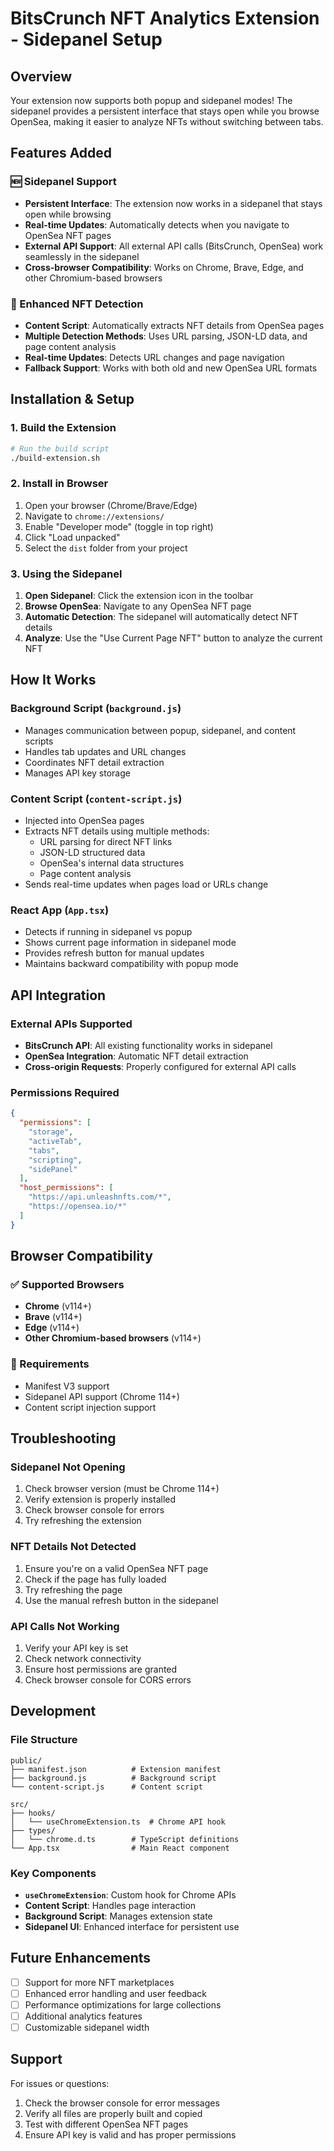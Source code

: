 # BitsCrunch NFT Analytics Extension - Sidepanel Setup

## Overview

Your extension now supports both popup and sidepanel modes! The sidepanel provides a persistent interface that stays open while you browse OpenSea, making it easier to analyze NFTs without switching between tabs.

## Features Added

### 🆕 Sidepanel Support
- **Persistent Interface**: The extension now works in a sidepanel that stays open while browsing
- **Real-time Updates**: Automatically detects when you navigate to OpenSea NFT pages
- **External API Support**: All external API calls (BitsCrunch, OpenSea) work seamlessly in the sidepanel
- **Cross-browser Compatibility**: Works on Chrome, Brave, Edge, and other Chromium-based browsers

### 🔄 Enhanced NFT Detection
- **Content Script**: Automatically extracts NFT details from OpenSea pages
- **Multiple Detection Methods**: Uses URL parsing, JSON-LD data, and page content analysis
- **Real-time Updates**: Detects URL changes and page navigation
- **Fallback Support**: Works with both old and new OpenSea URL formats

## Installation & Setup

### 1. Build the Extension
```bash
# Run the build script
./build-extension.sh
```

### 2. Install in Browser
1. Open your browser (Chrome/Brave/Edge)
2. Navigate to `chrome://extensions/`
3. Enable "Developer mode" (toggle in top right)
4. Click "Load unpacked"
5. Select the `dist` folder from your project

### 3. Using the Sidepanel
1. **Open Sidepanel**: Click the extension icon in the toolbar
2. **Browse OpenSea**: Navigate to any OpenSea NFT page
3. **Automatic Detection**: The sidepanel will automatically detect NFT details
4. **Analyze**: Use the "Use Current Page NFT" button to analyze the current NFT

## How It Works

### Background Script (`background.js`)
- Manages communication between popup, sidepanel, and content scripts
- Handles tab updates and URL changes
- Coordinates NFT detail extraction
- Manages API key storage

### Content Script (`content-script.js`)
- Injected into OpenSea pages
- Extracts NFT details using multiple methods:
  - URL parsing for direct NFT links
  - JSON-LD structured data
  - OpenSea's internal data structures
  - Page content analysis
- Sends real-time updates when pages load or URLs change

### React App (`App.tsx`)
- Detects if running in sidepanel vs popup
- Shows current page information in sidepanel mode
- Provides refresh button for manual updates
- Maintains backward compatibility with popup mode

## API Integration

### External APIs Supported
- **BitsCrunch API**: All existing functionality works in sidepanel
- **OpenSea Integration**: Automatic NFT detail extraction
- **Cross-origin Requests**: Properly configured for external API calls

### Permissions Required
```json
{
  "permissions": [
    "storage",
    "activeTab", 
    "tabs",
    "scripting",
    "sidePanel"
  ],
  "host_permissions": [
    "https://api.unleashnfts.com/*",
    "https://opensea.io/*"
  ]
}
```

## Browser Compatibility

### ✅ Supported Browsers
- **Chrome** (v114+)
- **Brave** (v114+)
- **Edge** (v114+)
- **Other Chromium-based browsers** (v114+)

### 🔧 Requirements
- Manifest V3 support
- Sidepanel API support (Chrome 114+)
- Content script injection support

## Troubleshooting

### Sidepanel Not Opening
1. Check browser version (must be Chrome 114+)
2. Verify extension is properly installed
3. Check browser console for errors
4. Try refreshing the extension

### NFT Details Not Detected
1. Ensure you're on a valid OpenSea NFT page
2. Check if the page has fully loaded
3. Try refreshing the page
4. Use the manual refresh button in the sidepanel

### API Calls Not Working
1. Verify your API key is set
2. Check network connectivity
3. Ensure host permissions are granted
4. Check browser console for CORS errors

## Development

### File Structure
```
public/
├── manifest.json          # Extension manifest
├── background.js          # Background script
└── content-script.js      # Content script

src/
├── hooks/
│   └── useChromeExtension.ts  # Chrome API hook
├── types/
│   └── chrome.d.ts        # TypeScript definitions
└── App.tsx                # Main React component
```

### Key Components
- **`useChromeExtension`**: Custom hook for Chrome APIs
- **Content Script**: Handles page interaction
- **Background Script**: Manages extension state
- **Sidepanel UI**: Enhanced interface for persistent use

## Future Enhancements

- [ ] Support for more NFT marketplaces
- [ ] Enhanced error handling and user feedback
- [ ] Performance optimizations for large collections
- [ ] Additional analytics features
- [ ] Customizable sidepanel width

## Support

For issues or questions:
1. Check the browser console for error messages
2. Verify all files are properly built and copied
3. Test with different OpenSea NFT pages
4. Ensure API key is valid and has proper permissions 